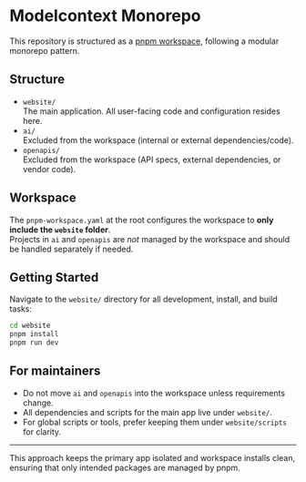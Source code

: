 # Modelcontext Monorepo

This repository is structured as a [pnpm workspace](https://pnpm.io/workspaces), following a modular monorepo pattern.

## Structure

- `website/`  
  The main application. All user-facing code and configuration resides here.
- `ai/`  
  Excluded from the workspace (internal or external dependencies/code).
- `openapis/`  
  Excluded from the workspace (API specs, external dependencies, or vendor code).

## Workspace

The `pnpm-workspace.yaml` at the root configures the workspace to **only include the `website` folder**.  
Projects in `ai` and `openapis` are _not_ managed by the workspace and should be handled separately if needed.

## Getting Started

Navigate to the `website/` directory for all development, install, and build tasks:

```sh
cd website
pnpm install
pnpm run dev
```

## For maintainers

- Do not move `ai` and `openapis` into the workspace unless requirements change.
- All dependencies and scripts for the main app live under `website/`.
- For global scripts or tools, prefer keeping them under `website/scripts` for clarity.

---

This approach keeps the primary app isolated and workspace installs clean, ensuring that only intended packages are managed by pnpm.
